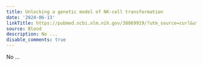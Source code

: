 ```yaml
---
title: Unlocking a genetic model of NK-cell transformation
date: '2024-06-13'
linkTitle: https://pubmed.ncbi.nlm.nih.gov/38869919/?utm_source=curl&utm_medium=rss&utm_campaign=journals&utm_content=7603509&fc=None&ff=20240614182246&v=2.18.0.post9+e462414
source: Blood
description: No ...
disable_comments: true
---
```

No ...